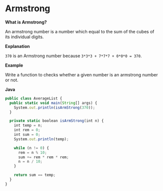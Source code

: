 # Armstrong

**What is Armstrong?**

An armstrong number is a number which equal to the sum of the cubes of its individual digits.

**Explanation**

`370` is an Armstrong number because `3*3*3 + 7*7*7 + 0*0*0 = 370`.

**Example**

Write a function to checks whether a given number is an armstrong number or not.

**Java**

```js
public class AverageList {
  public static void main(String[] args) {
    System.out.println(isArmStrong(370));
  }

  private static boolean isArmStrong(int n) {
    int temp = n;
    int rem = 0;
    int sum = 0;
    System.out.println(temp);

    while (n != 0) {
      rem = n % 10;
      sum += rem * rem * rem;
      n = n / 10;
    }

    return sum == temp;
  }
}
```
